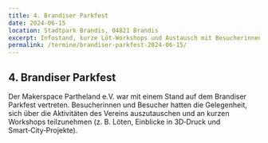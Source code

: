 ```yaml
---
title: 4. Brandiser Parkfest
date: 2024-06-15
location: Stadtpark Brandis, 04821 Brandis
excerpt: Infostand, kurze Löt‑Workshops und Austausch mit Besucherinnen und Besuchern.
permalink: /termine/brandiser-parkfest-2024-06-15/
---
```


## 4. Brandiser Parkfest

Der Makerspace Partheland e.V. war mit einem Stand auf dem Brandiser Parkfest vertreten. Besucherinnen und Besucher hatten die Gelegenheit, sich über die Aktivitäten des Vereins auszutauschen und an kurzen Workshops teilzunehmen (z. B. Löten, Einblicke in 3D‑Druck und Smart‑City‑Projekte).
